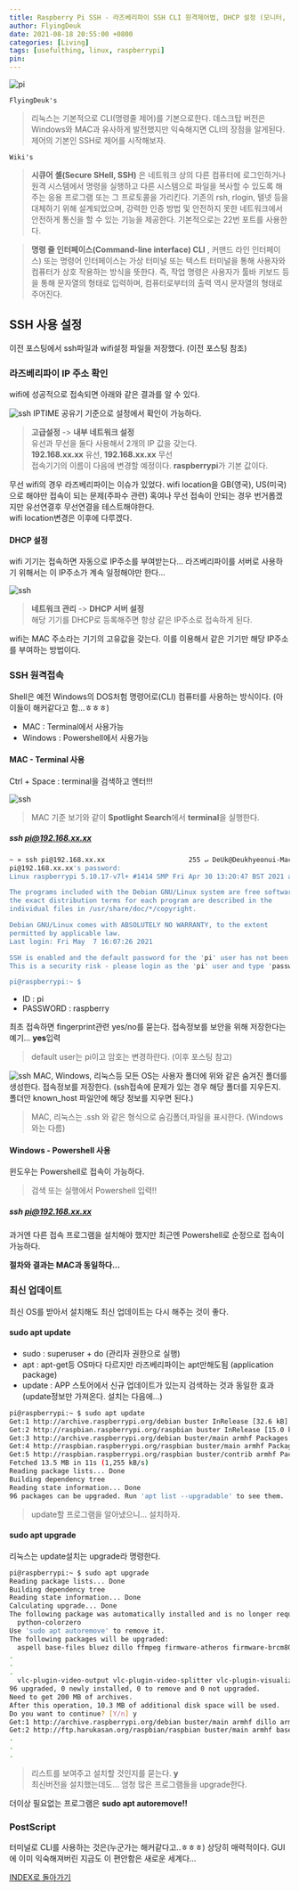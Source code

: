 ```yaml
---
title: Raspberry Pi SSH - 라즈베리파이 SSH CLI 원격제어법, DHCP 설정 (모니터, 키보드 없이)
author: FlyingDeuk
date: 2021-08-18 20:55:00 +0800
categories: [Living]
tags: [usefulthing, linux, raspberrypi]
pin:
---
```


![pi](/img/living/pi/pi.jpg)

`FlyingDeuk's`
> 리눅스는 기본적으로 CLI(명령줄 제어)를 기본으로한다. 데스크탑 버전은 Windows와 MAC과 유사하게 발전했지만 익숙해지면 CLI의 장점을 알게된다. <br>
제어의 기본인 SSH로 제어를 시작해보자.

`Wiki's`
> **시큐어 셸(Secure SHell, SSH)** 은 네트워크 상의 다른 컴퓨터에 로그인하거나 원격 시스템에서 명령을 실행하고 다른 시스템으로 파일을 복사할 수 있도록 해 주는 응용 프로그램 또는 그 프로토콜을 가리킨다. 기존의 rsh, rlogin, 텔넷 등을 대체하기 위해 설계되었으며, 강력한 인증 방법 및 안전하지 못한 네트워크에서 안전하게 통신을 할 수 있는 기능을 제공한다. 기본적으로는 22번 포트를 사용한다.

>**명령 줄 인터페이스(Command-line interface) CLI** , 커맨드 라인 인터페이스) 또는 명령어 인터페이스는 가상 터미널 또는 텍스트 터미널을 통해 사용자와 컴퓨터가 상호 작용하는 방식을 뜻한다. 즉, 작업 명령은 사용자가 툴바 키보드 등을 통해 문자열의 형태로 입력하며, 컴퓨터로부터의 출력 역시 문자열의 형태로 주어진다.


## SSH 사용 설정
이전 포스팅에서 ssh파일과 wifi설정 파일을 저장했다. (이전 포스팅 참조) <br>

### 라즈베리파이 IP 주소 확인
wifi에 성공적으로 접속되면 아래와 같은 결과를 알 수 있다.

![ssh](/img/living/pi/ssh1.jpg)
IPTIME 공유기 기준으로 설정에서 확인이 가능하다.
>**고급설정** -> **내부 네트워크 설정** <br>
유선과 무선을 둘다 사용해서 2개의 IP 값을 갖는다. <br>
**192.168.xx.xx** 유선, **192.168.xx.xx** 무선 <br>
접속기기의 이름이 다음에 변경할 예정이다. **raspberrypi**가 기본 값이다.

무선 wifi의 경우 라즈베리파이는 이슈가 있었다. wifi location을 GB(영국), US(미국)으로 해야만 접속이 되는 문제(주파수 관련) 혹여나 무선 접속이 안되는 경우 번거롭겠지만 유선연결후 무선연결을 테스트해야한다. <br>
wifi location변경은 이후에 다루겠다.

#### DHCP 설정
wifi 기기는 접속하면 자동으로 IP주소를 부여받는다... 라즈베리파이를 서버로 사용하기 위해서는 이 IP주소가 계속 일정해야만 한다...

![ssh](/img/living/pi/ssh1-1.jpg)
>**네트워크 관리** -> **DHCP 서버 설정** <br>
해당 기기를 DHCP로 등록해주면 항상 같은 IP주소로 접속하게 된다.

wifi는 MAC 주소라는 기기의 고유값을 갖는다. 이를 이용해서 같은 기기만 해당 IP주소를 부여하는 방법이다.

### SSH 원격접속
Shell은 예전 Windows의 DOS처험 명령어로(CLI) 컴퓨터를 사용하는 방식이다. (아이들이 해커같다고 함...ㅎㅎㅎ)
- MAC : Terminal에서 사용가능
- Windows : Powershell에서 사용가능

#### MAC - Terminal 사용
Ctrl + Space : terminal을 검색하고 엔터!!!

![ssh](/img/living/pi/ssh2.jpg)
>MAC 기준 보기와 같이 **Spotlight Search**에서 **terminal**을 실행한다. <br>


##### ssh pi@192.168.xx.xx

```bash
~ » ssh pi@192.168.xx.xx                     255 ↵ DeUk@Deukhyeonui-MacBook-Air
pi@192.168.xx.xx's password:
Linux raspberrypi 5.10.17-v7l+ #1414 SMP Fri Apr 30 13:20:47 BST 2021 armv7l

The programs included with the Debian GNU/Linux system are free software;
the exact distribution terms for each program are described in the
individual files in /usr/share/doc/*/copyright.

Debian GNU/Linux comes with ABSOLUTELY NO WARRANTY, to the extent
permitted by applicable law.
Last login: Fri May  7 16:07:26 2021

SSH is enabled and the default password for the 'pi' user has not been changed.
This is a security risk - please login as the 'pi' user and type 'passwd' to set a new password.

pi@raspberrypi:~ $

```

- ID : pi
- PASSWORD : raspberry

최초 접속하면 fingerprint관련 yes/no를 묻는다. 접속정보를 보안을 위해 저장한다는 예기... **yes**입력
>default user는 pi이고 암호는 변경하란다. (이후 포스팅 참고)

![ssh](/img/living/pi/ssh3.jpg)
MAC, Windows, 리눅스등 모든 OS는 사용자 폴더에 위와 같은 숨겨진 폴더를 생성한다. 접속정보를 저장한다. (ssh접속에 문제가 있는 경우 해당 폴더를 지우든지. 폴더안 known_host 파일안에 해당 정보를 지우면 된다.)
>MAC, 리눅스는 .ssh 와 같은 형식으로 숨김폴더,파일을 표시한다. (Windows와는 다름)

#### Windows - Powershell 사용
윈도우는 Powershell로 접속이 가능하다.
>검색 또는 실행에서 Powershell 입력!!

##### ssh pi@192.168.xx.xx
과거엔 다른 접속 프로그램을 설치해야 했지만 최근엔 Powershell로 순정으로 접속이 가능하다.

**절차와 결과는 MAC과 동일하다...**

### 최신 업데이트
최신 OS를 받아서 설치해도 최신 업데이트는 다시 해주는 것이 좋다.

#### sudo apt update
- sudo : superuser + do (관리자 권한으로 실행)
- apt : apt-get등 OS마다 다르지만 라즈베리파이는 apt만해도됨 (application package)
- update : APP 스토어에서 신규 업데이트가 있는지 검색하는 것과 동일한 효과 (update정보만 가져온다. 설치는 다음에...)

```bash
pi@raspberrypi:~ $ sudo apt update
Get:1 http://archive.raspberrypi.org/debian buster InRelease [32.6 kB]         
Get:2 http://raspbian.raspberrypi.org/raspbian buster InRelease [15.0 kB]      
Get:3 http://archive.raspberrypi.org/debian buster/main armhf Packages [378 kB]
Get:4 http://raspbian.raspberrypi.org/raspbian buster/main armhf Packages [13.0 MB]
Get:5 http://raspbian.raspberrypi.org/raspbian buster/contrib armhf Packages [58.7 kB]
Fetched 13.5 MB in 11s (1,255 kB/s)                                            
Reading package lists... Done
Building dependency tree       
Reading state information... Done
96 packages can be upgraded. Run 'apt list --upgradable' to see them.
```
>update할 프로그램을 알아냈으니... 설치하자.

#### sudo apt upgrade
리눅스는 update설치는 upgrade라 명령한다.

```bash
pi@raspberrypi:~ $ sudo apt upgrade
Reading package lists... Done
Building dependency tree       
Reading state information... Done
Calculating upgrade... Done
The following package was automatically installed and is no longer required:
  python-colorzero
Use 'sudo apt autoremove' to remove it.
The following packages will be upgraded:
  aspell base-files bluez dillo ffmpeg firmware-atheros firmware-brcm80211
.
.
.
  vlc-plugin-video-output vlc-plugin-video-splitter vlc-plugin-visualization
96 upgraded, 0 newly installed, 0 to remove and 0 not upgraded.
Need to get 200 MB of archives.
After this operation, 10.3 MB of additional disk space will be used.
Do you want to continue? [Y/n] y
Get:1 http://archive.raspberrypi.org/debian buster/main armhf dillo armhf 3.0.5-5+rpt1 [404 kB]
Get:2 http://ftp.harukasan.org/raspbian/raspbian buster/main armhf base-files armhf 10.3+rpi1+deb10u10 [70.2 kB]
.
.
.
```
>리스트를 보여주고 설치할 것인지를 묻는다. **y** <br>
최신버전을 설치했는데도... 엄청 많은 프로그램들을 upgrade한다.

더이상 필요없는 프로그램은 **sudo apt autoremove!!**

### PostScript
터미널로 CLI를 사용하는 것은(누군가는 해커같다고..ㅎㅎㅎ) 상당히 매력적이다. GUI에 이미 익숙해져버린 지금도 이 편안함은 새로운 세계다...

[INDEX로 돌아가기](/posts/RaspberryPi/)
